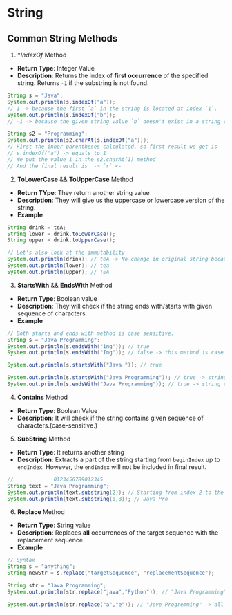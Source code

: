 
# String
## Common String Methods

1. **IndexOf* Method
* **Return Type**: Integer Value
* **Description**: Returns the index of **first occurrence** of the specified string. Returns `-1` if the substring
  is not found.
```java
String s = "Java";
System.out.println(s.indexOf("a")); 
// 1 -> because the first `a` in the string is located at index `1`. 
System.out.println(s.indexOf("b")); 
// -1 -> because the given string value `b` doesn't exist in a string variable `s`. 

String s2 = "Programming";
System.out.println(s2.charAt(s.indexOf("a"))); 
// First the inner parentheses calculated, so first result we get is 
// s.indexOf("a") -> equals to 1
// We put the value 1 in the s2.charAt(1) method
// And the final result is  -> `r` <-

```

2. **ToLowerCase** && **ToUpperCase** Method
* **Return TYpe**: They return another string value
* **Description**: They will give us the uppercase or lowercase version of the string.
* **Example**
```java 
String drink = teA; 
String lower = drink.toLowerCase();
String upper = drink.toUpperCase();

// Let's also look at the immutability
System.out.println(drink); // teA -> No change in original string because it is not reassigned with any value.
System.out.println(lower); // tea
System.out.println(upper); // TEA
```
3. **StartsWith** && **EndsWith** Method
* **Return Type**: Boolean value
* **Description**: They will check if the string ends with/starts with given sequence of characters.
* **Example**
```java 
// Both starts and ends with method is case sensitive.
String s = "Java Programming";
System.out.println(s.endsWith("ing")); // true
System.out.println(s.endsWith("Ing")); // false -> this method is case sensitive

System.out.println(s.startsWith("Java ")); // true

System.out.println(s.startsWith("Java Programming")); // true -> string starts with itself.
System.out.println(s.endsWith("Java Programming")); // true -> string ends with itself.
```
4. **Contains** Method
* **Return Type**: Boolean Value
* **Description**: It will check if the string contains given sequence of characters.(case-sensitive.)

5. **SubString** Method
* **Return Type**: It returns another string
* **Description**: Extracts a part of the string starting from `beginIndex` up to
  `endIndex`. However, the `endIndex` will not be included in final result.
```java 
//             0123456789012345
String text = "Java Programming";
System.out.println(text.substring(2)); // Starting from index 2 to the end of string. -> va Programming
System.out.println(text.substring(0,8)); // Java Pro
```
6. **Replace** Method
* **Return Type**: String value
* **Description**: Replaces **all** occurrences of the target sequence with the replacement sequence.
* **Example**
```java
// Syntax
String s = "anything";
String newStr = s.replace("targetSequence", "replacementSequence");
```
```java
String str = "Java Programming";
System.out.println(str.replace("java","Python")); // "Java Programming" -> str has `Java` not `java`

System.out.println(str.replace("a","e")); // "Jeve Progremming" -> all the a's replaced with e

```





















